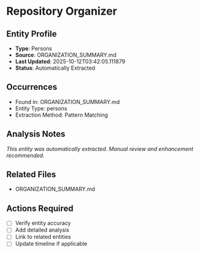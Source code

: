 # Repository Organizer

## Entity Profile
- **Type**: Persons
- **Source**: ORGANIZATION_SUMMARY.md
- **Last Updated**: 2025-10-12T03:42:05.111879
- **Status**: Automatically Extracted

## Occurrences
- Found in: ORGANIZATION_SUMMARY.md
- Entity Type: persons
- Extraction Method: Pattern Matching

## Analysis Notes
*This entity was automatically extracted. Manual review and enhancement recommended.*

## Related Files
- ORGANIZATION_SUMMARY.md

## Actions Required
- [ ] Verify entity accuracy
- [ ] Add detailed analysis
- [ ] Link to related entities
- [ ] Update timeline if applicable
